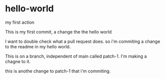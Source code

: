 # hello-world
my first action

This is my first commit, a change the the hello world 

I want to double check what a pull request does. so i'm commiting a change to the readme in my hello world.

This is on a branch, independent of main called patch-1. I'm making a chagne to it.


this is anothe change to patch-1 that i'm commiting.
